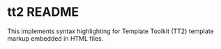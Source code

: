 # tt2 README

This implements syntax highlighting for Template Toolkit (TT2) template markup embedded in HTML files.

